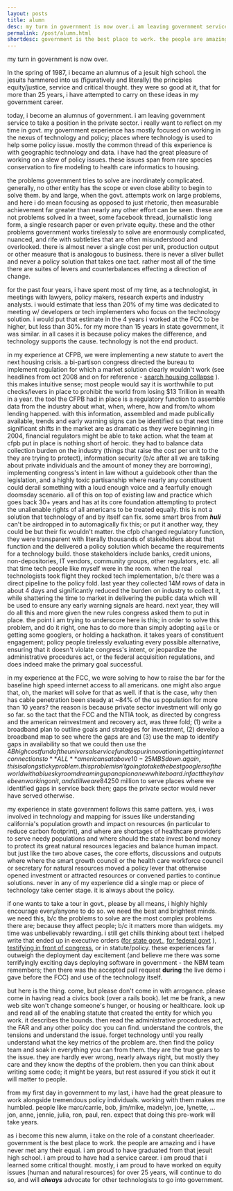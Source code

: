 ```yaml
---
layout: posts
title: alumn
desc: my turn in government is now over.i am leaving government service to take a position in the private sector.
permalink: /post/alumn.html
shortdesc: government is the best place to work. the people are amazing and i have never met any their equal. i am proud to have had a service career.
---
```


my turn in government is now over.

In the spring of 1987, i became an alumnus of a jesuit high school.  the jesuits hammered into us (figuratively and literally) the principles equity/justice, service and critical thought.  they were so good at it, that for more than 25 years, i have attempted to carry on these ideas in my government career.

today, i become an alumnus of government.  i am leaving government service to take a position in the private sector.  i really want to reflect on my time in govt.  my government experience has mostly focused on working in the nexus of technology and policy; places where technology is used to help some policy issue.  mostly the common thread of this experience is with geographic technology and data.  i have had the great pleasure of working on a slew of policy issues.  these issues span from rare species conservation to fire modeling to health care informatics to housing.  

the problems government tries to solve are inordinately complicated.  generally, no other entity has the scope or even close ability to begin to solve them.  by and large, when the govt. attempts work on large problems, and here i do mean focusing as opposed to just rhetoric, then measurable achievement far greater than nearly any other effort can be seen. these are not problems solved in a tweet, some facebook thread, journalistic long form, a single research paper or even private equity.  these and the other problems government works tirelessly to solve are enormously complicated, nuanced, and rife with subtleties that are often misunderstood and overlooked. there is almost never a single cost per unit, production output or other measure that is analogous to business.  there is never a silver bullet and never a policy solution that takes one tact.  rather most all of the time there are suites of levers and counterbalances effecting a direction of change.  

for the past four years, i have spent most of my time, as a technologist, in meetings with lawyers, policy makers, research experts and industry analysts.  i would estimate that less than 20% of my time was dedicated to meeting w/ developers or tech implementers who focus on the technology solution.  i would put that estimate in the 4 years i worked at the FCC to be higher, but less than 30%.  for my more than 15 years in state government, it was similar.  in all cases it is because policy makes the difference, and technology supports the cause. technology is not the end product.  

in my experience at CFPB, we were implementing a new statute to avert the next housing crisis. a bi-partison congress directed the bureau to implement regulation for which a market solution clearly wouldn't work (see headlines from oct 2008 and on for reference - [search housing collapse](https://www.google.com/search?client=safari&rls=en&q=2008+housing+collapse&ie=UTF-8&oe=UTF-8) ).  this makes intuitive sense; most people would say it is worthwhile to put checks/levers in place to prohibit the world from losing $13 Trillion in wealth in a year.  the tool the CFPB had in place is a regulatory function to assemble data from the industry about what, when, where, how and from/to whom lending happened.  with this information, assembled and made publically available, trends and early warning signs can be identified so that next time significant shifts in the market are as dramatic as they were beginning in 2004, financial regulators might be able to take action.  what the team at cfpb put in place is nothing short of heroic.  they had to balance data collection burden on the industry (things that raise the cost per unit to the they are trying to protect), information security (b/c after all we are talking about private individuals and the amount of money they are borrowing), implementing congress's intent in law without a guidebook other than the legislation, and a highly toxic partisanship where nearly any constituent could derail something with a loud enough voice and a fearfully enough doomsday scenario.  all of this on top of existing law and practice which goes back 30+ years and has at its core foundation attempting to protect the unalienable rights of all americans to be treated equally.  this is not a solution that technology of and by itself can fix.  some smart bros from ***huli*** can't be airdropped in to automagically fix this; or put it another way, they could be but their fix wouldn't matter.  the cfpb changed regulatory function, they were transparent with literally thousands of stakeholders about that function and the delivered a policy solution which became the requirements for a technology build.  those stakeholders include banks, credit unions, non-depositories, IT vendors, community groups, other regulators, etc. all that time tech people like myself were in the room.  when the real technologists took flight they rocked tech implementation, b/c there was a direct pipeline to the policy fold.  last year they collected 14M rows of data in about 4 days and significantly reduced the burden on industry to collect it, while shattering the time to market in delivering the public data which will be used to ensure any early warning signals are heard.  next year, they will do all this and more given the new rules congress asked them to put in place.  the point i am trying to underscore here is this; in order to solve this problem, and do it right, one has to do more than simply adopting `agile` or getting some googlers, or holding a hackathon.  it takes years of constituent engagement; policy people tirelessly evaluating every possible alternative, ensuring that it doesn't violate congress's intent, or jeopardize the administrative procedures act, or the federal acquisition regulations, and does indeed make the primary goal successful.  

in my experience at the FCC, we were solving to how to raise the bar for the baseline high speed internet access to all americans.  one might also argue that, oh, the market will solve for that as well.  if that is the case, why then has cable penetration been steady at ~84% of the us population for more than 10 years?  the reason is because private sector investment will only go so far.  so the tact that the FCC and the NTIA took, as directed by congress and the american reinvestment and recovery act, was three fold; (1) write a broadband plan to outline goals and strategies for investment, (2) develop a broadband map to see where the gaps are and (3) use the map to identify gaps in availability so that we could then use the $4B high cost fund of the universal service fund to spur innovation in getting internet connections to **ALL** americans at above 10-25MBS down.  again, this is a long sticky problem. this problem isn't going to take the best googlers of the world with a blue sky room dreaming up an api on a new white board.  in fact they have been working on it, and still we are 84% cable (and substantially less for fiber) penetration; most of that new fiber in places that already had the benchmark speed.  i had spent lots and lots of time with the team who did the plan, and lots and lots of time with the team who did the map.  in both cases, there was tireless dedication to policy problem solving.  technology (sure while important to me) was a sideshow. just like in the cfpb case, the tech team here rocked it. they rocked it because the map met a policy function.  several weeks ago, the connect america fund awarded ~$250 million to serve places where we identified gaps in service back then; gaps the private sector would never have served otherwise.

my experience in state government follows this same pattern.  yes, i was involved in technology and mapping for issues like understanding california's population growth and impact on resources (in particular to reduce carbon footprint), and where are shortages of healthcare providers to serve needy populations and where should the state invest bond money to protect its great natural resources legacies and balance human impact.  but just like the two above cases, the core efforts, discussions and outputs where where the smart growth council or the health care workforce council or secretary for natural resources moved a policy lever that otherwise opened investment or attracted resources or convened parties to continue solutions.  never in any of my experience did a single map or piece of technology take center stage.  it is always about the policy.  

if one wants to take a tour in govt., please by all means, i highly highly encourage every/anyone to do so.  we need the best and brightest minds.  we need this, b/c the problems to solve are the most complex problems there are; because they affect people; b/c it matters more than widgets.  my time was unbelievably rewarding.  i still get chills thinking about text i helped write that ended up in executive orders ([for state govt.](http://www.cetfund.org/files/executive_order_s2306_20061128.pdf), [for federal govt](https://www.whitehouse.gov/sites/whitehouse.gov/files/omb/memoranda/2013/m-13-13.pdf) ), [testifying in front of congress](https://naturalresources.house.gov/calendar/eventsingle.aspx?EventID=165774), or in statute/policy.  these experiences far outweigh the deployment day excitement (and believe me there was some terrifyingly exciting days deploying software in government - the NBM team remembers; then there was the accepted pull request **during** the live demo i gave before the FCC) and use of the technology itself.  

but here is the thing.  come, but please don't come in with arrogance.  please come in having read a civics book (over a rails book).  let me be frank, a new web site won't change someone's hunger, or housing or healthcare.  look up and read all of the enabling statute that created the entity for which you work.  it describes the bounds.  then read the administrative procedures act, the FAR and any other policy doc you can find.  understand the controls, the tensions and understand the issue.  forget technology until you really understand what the key metrics of the problem are.  then find the policy team and soak in everything you can from them.  they are the true gears to the issue.  they are hardly ever wrong, nearly always right, but mostly they care and they know the depths of the problem.  then you can think about writing some code; it might be years, but rest assured if you stick it out it will matter to people.

from my first day in government to my last, i have had the great pleasure to work alongside tremendous policy individuals.  working with them makes me humbled.  people like marc/carrie, bob, jim/mike, madelyn, joe, lynette, ... jon, anne, jennie, julia, ron, paul, ren.  expect that doing this pre-work will take years.  

as i become this new alumn, i take on the role of a constant cheerleader.  government is the best place to work.  the people are amazing and i have never met any their equal.  i am proud to have graduated from that jesuit high school.  i am proud to have had a service career.  i am proud that i learned some critical thought.  mostly, i am proud to have worked on equity issues (human and natural resources) for over 25 years, will continue to do so, and will ***always*** advocate for other technologists to go into government. 



